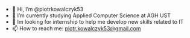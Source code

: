 - 👋 Hi, I’m @piotrkowalczyk53
- 🌱 I’m currently studying Applied Computer Science at AGH UST
- 👀 Im looking for internship to help me develop new skills related to IT
- 📫 How to reach me: piotr.kowalczyk53@gmail.com

<!---
piotrkowalczyk53/piotrkowalczyk53 is a ✨ special ✨ repository because its `README.md` (this file) appears on your GitHub profile.
You can click the Preview link to take a look at your changes.
--->
